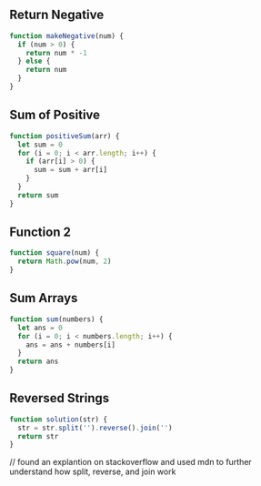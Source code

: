 ## Return Negative

```js
function makeNegative(num) {
  if (num > 0) {
    return num * -1
  } else {
    return num
  }
}
```

## Sum of Positive

```js
function positiveSum(arr) {
  let sum = 0
  for (i = 0; i < arr.length; i++) {
    if (arr[i] > 0) {
      sum = sum + arr[i]
    }
  }
  return sum
}
```

## Function 2

```js
function square(num) {
  return Math.pow(num, 2)
}
```

## Sum Arrays

```js
function sum(numbers) {
  let ans = 0
  for (i = 0; i < numbers.length; i++) {
    ans = ans + numbers[i]
  }
  return ans
}
```

## Reversed Strings

```js
function solution(str) {
  str = str.split('').reverse().join('')
  return str
}
```

// found an explantion on stackoverflow and used mdn to further understand how split, reverse, and join work
